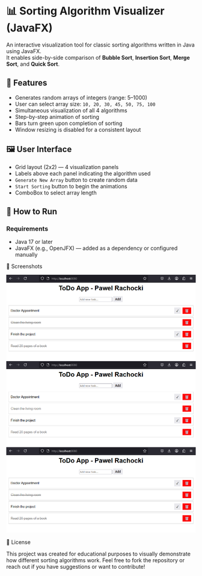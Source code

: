 # 📊 Sorting Algorithm Visualizer (JavaFX)

An interactive visualization tool for classic sorting algorithms written in Java using JavaFX.  
It enables side-by-side comparison of **Bubble Sort**, **Insertion Sort**, **Merge Sort**, and **Quick Sort**.

## 🧠 Features

- Generates random arrays of integers (range: 5–1000)
- User can select array size: `10, 20, 30, 45, 50, 75, 100`
- Simultaneous visualization of all 4 algorithms
- Step-by-step animation of sorting
- Bars turn green upon completion of sorting
- Window resizing is disabled for a consistent layout

## 🖼️ User Interface

- Grid layout (2x2) — 4 visualization panels
- Labels above each panel indicating the algorithm used
- `Generate New Array` button to create random data
- `Start Sorting` button to begin the animations
- ComboBox to select array length

## 🚀 How to Run

### Requirements

- Java 17 or later
- JavaFX (e.g., OpenJFX) — added as a dependency or configured manually

📸 Screenshots

![Image Alt](https://github.com/pawel-rachocki/ToDoApp/blob/main/ToDo.png?raw=true)
![Image Alt](https://github.com/pawel-rachocki/ToDoApp/blob/main/ToDo.png?raw=true)
![Image Alt](https://github.com/pawel-rachocki/ToDoApp/blob/main/ToDo.png?raw=true)


📄 License

This project was created for educational purposes to visually demonstrate how different sorting algorithms work.
Feel free to fork the repository or reach out if you have suggestions or want to contribute!


